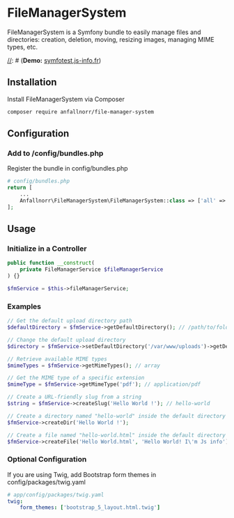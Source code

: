 # FileManagerSystem
[//]: # (FileManagerSystem est un bundle Symfony permettant de gérer facilement les fichiers et répertoires : création, suppression, déplacement, redimensionnement d'images, gestion des MIME types, etc.)
FileManagerSystem is a Symfony bundle to easily manage files and directories: creation, deletion, moving, resizing images, managing MIME types, etc.

[//]: # (**Demo:** [symfotest.js-info.fr](https://symfotest.js-info.fr/home))

## Installation

Install FileManagerSystem via Composer

```sh
composer require anfallnorr/file-manager-system
```

## Configuration

### Add to /config/bundles.php

Register the bundle in config/bundles.php

```php
# config/bundles.php
return [
    ...
    Anfallnorr\FileManagerSystem\FileManagerSystem::class => ['all' => true],
];
```

## Usage

### Initialize in a Controller

```php
public function __construct(
    private FileManagerService $fileManagerService
) {}
```
```php
$fmService = $this->fileManagerService;
```

### Examples

```php
// Get the default upload directory path
$defaultDirectory = $fmService->getDefaultDirectory(); // /path/to/folder/public/uploads

// Change the default upload directory
$directory = $fmService->setDefaultDirectory('/var/www/uploads')->getDefaultDirectory(); // /path/to/folder/var/www/uploads

// Retrieve available MIME types
$mimeTypes = $fmService->getMimeTypes(); // array

// Get the MIME type of a specific extension
$mimeType = $fmService->getMimeType('pdf'); // application/pdf

// Create a URL-friendly slug from a string
$string = $fmService->createSlug('Hello World !'); // hello-world

// Create a directory named "hello-world" inside the default directory
$fmService->createDir('Hello World !');

// Create a file named "hello-world.html" inside the default directory with content
$fmService->createFile('Hello World.html', 'Hello World! I\'m Js info');
```

### Optional Configuration

If you are using Twig, add Bootstrap form themes in config/packages/twig.yaml

```yaml
# app/config/packages/twig.yaml
twig:
    form_themes: ['bootstrap_5_layout.html.twig']
```
